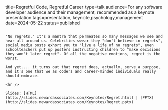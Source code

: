 title=Regretful Code, Regretful Career
type=talk
audience=For any software developer audience and their management, recommended as a keynote presentation
tags=presentation, keynote,psychology,management
date=2024-05-22
status=published
~~~~~~

"No regrets." It's a mantra that permeates so many messages we see and hear all around us. Celebrities swear they "don't believe in regrets", social media posts exhort you to "live a life of no regrets", even schoolteachers put up posters instructing children to "make decisions they won't later regret". Of all the negative emotions, regret is the worst.

And yet.... it turns out that regret does, actually, serve a purpose, and it's one that we as coders and career-minded individuals really should embrace.
    
<hr />

Slides: [HTML](http://slides.newardassociates.com/Keynotes/Regret.html) | [PPTX](http://slides.newardassociates.com/Keynotes/Regret.pptx)
